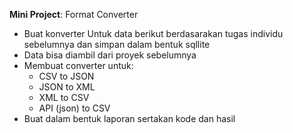 **Mini Project**: Format Converter 
- Buat konverter Untuk data berikut berdasarakan tugas individu sebelumnya dan simpan dalam bentuk sqllite
- Data bisa diambil dari proyek sebelumnya
- Membuat converter untuk:
  - CSV to JSON
  - JSON to XML
  - XML to CSV
  - API (json) to CSV
- Buat dalam bentuk laporan sertakan kode dan hasil 